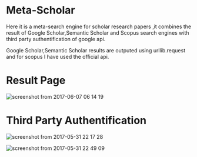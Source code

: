 # Meta-Scholar
Here it is a meta-search engine for scholar research papers ,it combines the result of Google Scholar,Semantic Scholar and Scopus search engines with third party authentification of google api.

Google Scholar,Semantic Scholar results are outputed using urllib.request and for scopus I have used the official api.


# Result Page

![screenshot from 2017-06-07 06 14 19](https://cloud.githubusercontent.com/assets/20322910/26644645/1243334a-4653-11e7-94a0-20625eacff78.png)

# Third Party Authentification

![screenshot from 2017-05-31 22 17 28](https://cloud.githubusercontent.com/assets/20322910/26644660/190d1dbc-4653-11e7-9ad5-03f9a7a034ab.png)

![screenshot from 2017-05-31 22 49 09](https://cloud.githubusercontent.com/assets/20322910/26644779/829aaff6-4653-11e7-8ff4-1e9a6220f253.png)
